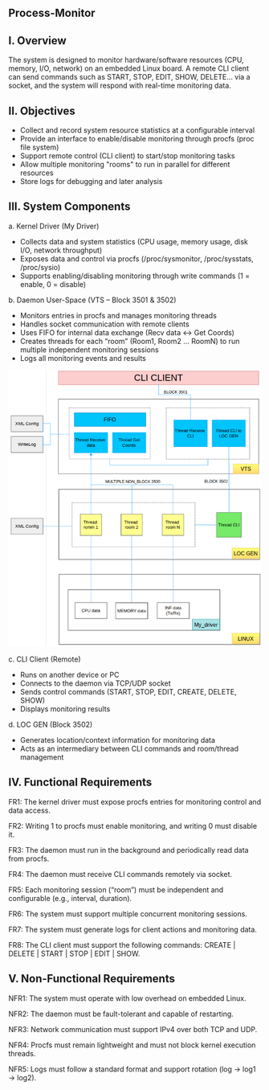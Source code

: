 ## Process-Monitor
## I. Overview
The system is designed to monitor hardware/software resources (CPU, memory, I/O, network) on an embedded Linux board. A remote CLI client can send commands such as START, STOP, EDIT, SHOW, DELETE... via a socket, and the system will respond with real-time monitoring data.
## II. Objectives
- Collect and record system resource statistics at a configurable interval
- Provide an interface to enable/disable monitoring through procfs (proc file system)
- Support remote control (CLI client) to start/stop monitoring tasks
- Allow multiple monitoring "rooms" to run in parallel for different resources
- Store logs for debugging and later analysis
## III. System Components
a. Kernel Driver (My Driver)
- Collects data and system statistics (CPU usage, memory usage, disk I/O, network throughput)
- Exposes data and control via procfs (/proc/sysmonitor, /proc/sysstats, /proc/sysio)
- Supports enabling/disabling monitoring through write commands (1 = enable, 0 = disable)

b. Daemon User-Space (VTS – Block 3501 & 3502)
- Monitors entries in procfs and manages monitoring threads
- Handles socket communication with remote clients
- Uses FIFO for internal data exchange (Recv data ↔ Get Coords)
- Creates threads for each “room” (Room1, Room2 … RoomN) to run multiple independent monitoring sessions
- Logs all monitoring events and results

![System Flowchart](images/Flowchart.png)

c. CLI Client (Remote)
- Runs on another device or PC
- Connects to the daemon via TCP/UDP socket
- Sends control commands (START, STOP, EDIT, CREATE, DELETE, SHOW)
- Displays monitoring results

d. LOC GEN (Block 3502)
- Generates location/context information for monitoring data
- Acts as an intermediary between CLI commands and room/thread management
## IV. Functional Requirements
  FR1: The kernel driver must expose procfs entries for monitoring control and data access.

  FR2: Writing 1 to procfs must enable monitoring, and writing 0 must disable it.

  FR3: The daemon must run in the background and periodically read data from procfs.

  FR4: The daemon must receive CLI commands remotely via socket.

  FR5: Each monitoring session (“room”) must be independent and configurable (e.g., interval, duration).

  FR6: The system must support multiple concurrent monitoring sessions.

  FR7: The system must generate logs for client actions and monitoring data.

  FR8: The CLI client must support the following commands: CREATE | DELETE | START | STOP | EDIT | SHOW.

## V. Non-Functional Requirements

  NFR1: The system must operate with low overhead on embedded Linux.

  NFR2: The daemon must be fault-tolerant and capable of restarting.

  NFR3: Network communication must support IPv4 over both TCP and UDP.

  NFR4: Procfs must remain lightweight and must not block kernel execution threads.

  NFR5: Logs must follow a standard format and support rotation (log → log1 → log2).